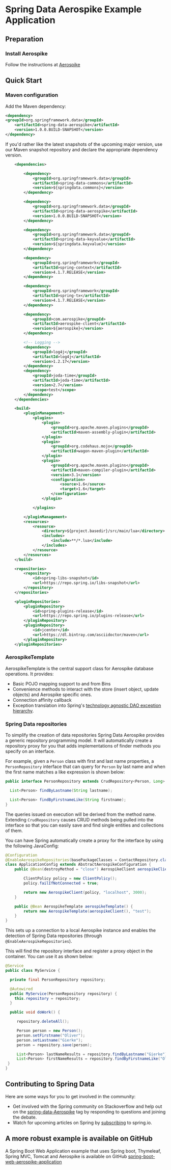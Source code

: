 # Spring Data Aerospike Example Application

## Preparation

### Install Aerospike
Follow the instructions at [Aerospike](http://www.aerospike.com/docs/operations/install/)

## Quick Start

### Maven configuration

Add the Maven dependency:

```xml
<dependency>
<groupId>org.springframework.data</groupId>
	<artifactId>spring-data-aerospike</artifactId>
	<version>1.0.0.BUILD-SNAPSHOT</version>
</dependency>
```

If you'd rather like the latest snapshots of the upcoming major version, use our Maven snapshot repository and declare the appropriate dependency version.

```xml
	<dependencies>

		<dependency>
			<groupId>org.springframework.data</groupId>
			<artifactId>spring-data-commons</artifactId>
			<version>${springdata.commons}</version>
		</dependency>

		<dependency>
			<groupId>org.springframework.data</groupId>
			<artifactId>spring-data-aerospike</artifactId>
			<version>1.0.0.BUILD-SNAPSHOT</version>
		</dependency>

		<dependency>
			<groupId>org.springframework.data</groupId>
			<artifactId>spring-data-keyvalue</artifactId>
			<version>${springdata.keyvalue}</version>
		</dependency>

		<dependency>
			<groupId>org.springframework</groupId>
			<artifactId>spring-context</artifactId>
			<version>4.1.7.RELEASE</version>
		</dependency>

		<dependency>
			<groupId>org.springframework</groupId>
			<artifactId>spring-tx</artifactId>
			<version>4.1.7.RELEASE</version>
		</dependency>

		<dependency>
			<groupId>com.aerospike</groupId>
			<artifactId>aerospike-client</artifactId>
			<version>${aerospike}</version>
		</dependency>

		<!-- Logging -->
		<dependency>
			<groupId>log4j</groupId>
			<artifactId>log4j</artifactId>
			<version>1.2.17</version>
		</dependency>
		<dependency>
			<groupId>joda-time</groupId>
			<artifactId>joda-time</artifactId>
			<version>2.7</version>
			<scope>test</scope>
		</dependency>
	</dependencies>

	<build>
		<pluginManagement>
			<plugins>
				<plugin>
					<groupId>org.apache.maven.plugins</groupId>
					<artifactId>maven-assembly-plugin</artifactId>
				</plugin>
				<plugin>
					<groupId>org.codehaus.mojo</groupId>
					<artifactId>wagon-maven-plugin</artifactId>
				</plugin>
				<plugin>
					<groupId>org.apache.maven.plugins</groupId>
					<artifactId>maven-compiler-plugin</artifactId>
					<version>3.1</version>
					<configuration>
						<source>1.6</source>
						<target>1.6</target>
					</configuration>
				</plugin>

			</plugins>

		</pluginManagement>
		<resources>
			<resource>
				<directory>${project.basedir}/src/main/lua</directory>
				<includes>
					<include>**/*.lua</include>
				</includes>
			</resource>
		</resources>
	</build>

	<repositories>
		<repository>
			<id>spring-libs-snapshot</id>
			<url>https://repo.spring.io/libs-snapshot</url>
		</repository>
	</repositories>

	<pluginRepositories>
		<pluginRepository>
			<id>spring-plugins-release</id>
			<url>https://repo.spring.io/plugins-release</url>
		</pluginRepository>
		<pluginRepository>
			<id>jcenter</id>
			<url>https://dl.bintray.com/asciidoctor/maven</url>
		</pluginRepository>
	</pluginRepositories>

```

### AerospikeTemplate

AerospikeTemplate is the central support class for Aerospike database operations. It provides:

* Basic POJO mapping support to and from Bins
* Convenience methods to interact with the store (insert object, update objects) and Aerospike specific ones.
* Connection affinity callback
* Exception translation into Spring's [technology agnostic DAO exception hierarchy](http://docs.spring.io/spring/docs/current/spring-framework-reference/html/dao.html#dao-exceptions).

### Spring Data repositories

To simplify the creation of data repositories Spring Data Aerospike provides a generic repository programming model. It will automatically create a repository proxy for you that adds implementations of finder methods you specify on an interface.  

For example, given a `Person` class with first and last name properties, a `PersonRepository` interface that can query for `Person` by last name and when the first name matches a like expression is shown below:

```java
public interface PersonRepository extends CrudRepository<Person, Long> {

  List<Person> findByLastname(String lastname);

  List<Person> findByFirstnameLike(String firstname);
}
```

The queries issued on execution will be derived from the method name. Extending `CrudRepository` causes CRUD methods being pulled into the interface so that you can easily save and find single entities and collections of them.

You can have Spring automatically create a proxy for the interface by using the following JavaConfig:

```java
@Configuration
@EnableAerospikeRepositories(basePackageClasses = ContactRepository.class)
class ApplicationConfig extends AbstractAerospikeConfiguration {
	public @Bean(destroyMethod = "close") AerospikeClient aerospikeClient() {

		ClientPolicy policy = new ClientPolicy();
		policy.failIfNotConnected = true;

		return new AerospikeClient(policy, "localhost", 3000);
	}

	public @Bean AerospikeTemplate aerospikeTemplate() {
		return new AerospikeTemplate(aerospikeClient(), "test");
	}
}
```

This sets up a connection to a local Aerospike instance and enables the detection of Spring Data repositories (through `@EnableAerospikeRepositories`).

This will find the repository interface and register a proxy object in the container. You can use it as shown below:

```java
@Service
public class MyService {

  private final PersonRepository repository;

  @Autowired
  public MyService(PersonRepository repository) {
    this.repository = repository;
  }

  public void doWork() {

     repository.deleteAll();

     Person person = new Person();
     person.setFirstname("Oliver");
     person.setLastname("Gierke");
     person = repository.save(person);

     List<Person> lastNameResults = repository.findByLastname("Gierke");
     List<Person> firstNameResults = repository.findByFirstnameLike("Oli*");
 }
}
```

## Contributing to Spring Data

Here are some ways for you to get involved in the community:

* Get involved with the Spring community on Stackoverflow and help out on the [spring-data-Aerospike](http://stackoverflow.com/questions/tagged/spring-data-Aerospike) tag by responding to questions and joining the debate.
* Watch for upcoming articles on Spring by [subscribing](http://spring.io/blog) to spring.io.

## A more robust example is available on GitHub 
A Spring Boot Web Application example that uses Spring boot, Thymeleaf, Spring MVC, Tomcat and Aerospike is available on GitHub [spring-boot-web-aerospike-application](https://github.com/carosys/spring-boot-web-aerospike-application)